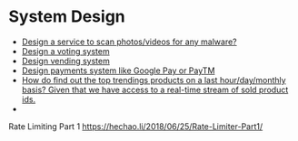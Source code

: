 # System Design

- [Design a service to scan photos/videos for any malware?](https://careercup.com/question?id=5091933672701952)
- [Design a voting system](https://careercup.com/question?id=5630501784649728)
- [Design vending system](https://careercup.com/question?id=5768722967429120)
- [Design payments system like Google Pay or PayTM](https://careercup.com/page?pid=system-design-interview-questions)
- [How do find out the top trendings products on a last hour/day/monthly basis? Given that we have access to a real-time stream of sold product ids.](https://careercup.com/question?id=5386246879707136)
- 


Rate Limiting Part 1
https://hechao.li/2018/06/25/Rate-Limiter-Part1/